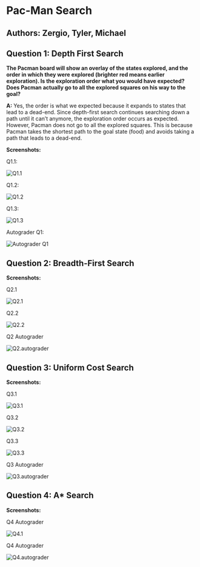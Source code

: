 # Pac-Man Search
## Authors: Zergio, Tyler, Michael


## Question 1: Depth First Search

**The Pacman board will show an overlay of the states explored, and the order in which they were explored (brighter red means earlier exploration). Is the exploration order what you would have expected? Does Pacman actually go to all the explored squares on his way to the goal?**

**A:** Yes, the order is what we expected because it expands to states that lead to a dead-end. Since depth-first search continues searching down a path until it can’t anymore, the exploration order occurs as expected. However, Pacman does not go to all the explored squares. This is because Pacman takes the shortest path to the goal state (food) and avoids taking a path that leads to a dead-end.

**Screenshots:**

Q1.1:

![Q1.1](https://github.com/Zorten/PacManSearch/blob/main/images/Q1.1.png)

Q1.2:

![Q1.2](https://github.com/Zorten/PacManSearch/blob/main/images/Q1.2.png)

Q1.3:

![Q1.3](https://github.com/Zorten/PacManSearch/blob/main/images/Q1.3.png)

Autograder Q1:

![Autograder Q1](https://github.com/Zorten/PacManSearch/blob/main/images/Q1.autograder.png)

## Question 2: Breadth-First Search

**Screenshots:**

Q2.1

![Q2.1](https://github.com/Zorten/PacManSearch/blob/main/images/Q2.1.png)

Q2.2

![Q2.2](https://github.com/Zorten/PacManSearch/blob/main/images/Q2.2.png)

Q2 Autograder

![Q2.autograder](https://github.com/Zorten/PacManSearch/blob/main/images/Q2.autograder.png)

## Question 3: Uniform Cost Search

**Screenshots:**

Q3.1

![Q3.1](https://github.com/Zorten/PacManSearch/blob/main/images/Q3.1.png)

Q3.2

![Q3.2](https://github.com/Zorten/PacManSearch/blob/main/images/Q3.2.png)

Q3.3

![Q3.3](https://github.com/Zorten/PacManSearch/blob/main/images/Q3.3.png)

Q3 Autograder

![Q3.autograder](https://github.com/Zorten/PacManSearch/blob/main/images/Q3.autograder.png)

## Question 4: A* Search

**Screenshots:**

Q4 Autograder

![Q4.1](https://github.com/Zorten/PacManSearch/blob/main/images/Q4.1.png)


Q4 Autograder

![Q4.autograder](https://github.com/Zorten/PacManSearch/blob/main/images/Q4.Autograder.png)

